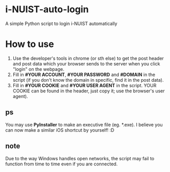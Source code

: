 # i-NUIST-auto-login
A simple Python script to login i-NUIST automatically
# How to use
1. Use the developer's tools in chrome (or sth else) to get the post header and post data which your browser sends to the server when you click "login" on the webpage.
2. Fill in **#YOUR ACCOUNT**, **#YOUR PASSWORD** and **#DOMAIN** in the script (if you don't know the domain in specific, find it in the post data).
3. Fill in **#YOUR COOKIE** and **#YOUR USER AGENT** in the script. YOUR COOKIE can be found in the header, just copy it; use the browser's user agent).
## ps
You may use **PyInstaller** to make an executive file (eg. *.exe).
I believe you can now make a similar iOS shortcut by yourself! :D
## note
Due to the way Windows handles open networks, the script may fail to function from time to time even if you are connected. 
